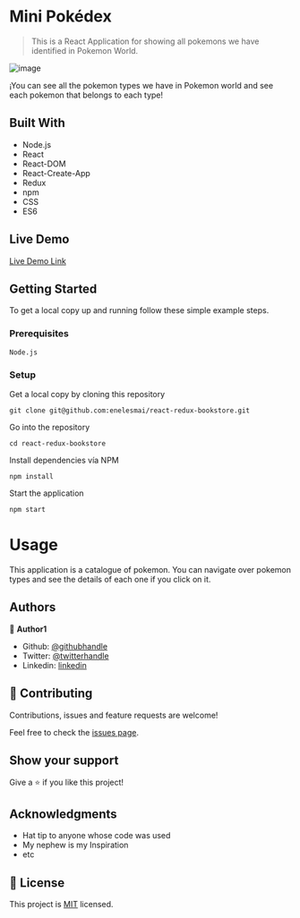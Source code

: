 # Mini Pokédex

> This is a React Application for showing all pokemons we have identified in Pokemon World.

![image](https://user-images.githubusercontent.com/5160907/99727557-c9cf0b80-2a7d-11eb-94a3-b45af12e7360.png)

¡You can see all the pokemon types we have in Pokemon world and see each pokemon that belongs to each type!

## Built With

- Node.js
- React
- React-DOM
- React-Create-App
- Redux
- npm
- CSS
- ES6

## Live Demo

[Live Demo Link](http://mini-pokedex-app.herokuapp.com/)


## Getting Started

To get a local copy up and running follow these simple example steps.

### Prerequisites
    Node.js

### Setup
Get a local copy by cloning this repository

    git clone git@github.com:enelesmai/react-redux-bookstore.git

Go into the repository

    cd react-redux-bookstore

Install dependencies vía NPM

    npm install

Start the application

    npm start

# Usage

This application is a catalogue of pokemon. You can navigate over pokemon types and see the details of each one if you click on it.

## Authors

👤 **Author1**

- Github: [@githubhandle](https://github.com/githubhandle)
- Twitter: [@twitterhandle](https://twitter.com/twitterhandle)
- Linkedin: [linkedin](https://linkedin.com/linkedinhandle)

## 🤝 Contributing

Contributions, issues and feature requests are welcome!

Feel free to check the [issues page](issues/).

## Show your support

Give a ⭐️ if you like this project!

## Acknowledgments

- Hat tip to anyone whose code was used
- My nephew is my Inspiration
- etc

## 📝 License

This project is [MIT](lic.url) licensed.
